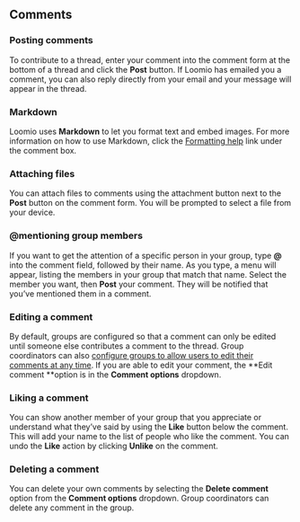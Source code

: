 ## Comments

### Posting comments

To contribute to a thread, enter your comment into the comment form at the bottom of a thread and click the **Post** button. If Loomio has emailed you a comment, you can also reply directly from your email and your message will appear in the thread.

### Markdown

Loomio uses **Markdown** to let you format text and embed images. For more information on how to use Markdown, click the [Formatting help](https://www.loomio.org/markdown) link under the comment box.

### Attaching files

You can attach files to comments using the attachment button next to the **Post** button on the comment form. You will be prompted to select a file from your device.

### @mentioning group members

If you want to get the attention of a specific person in your group, type **@** into the comment field, followed by their name. As you type, a menu will appear, listing the members in your group that match that name. Select the member you want, then **Post** your comment. They will be notified that you’ve mentioned them in a comment.

### Editing a comment

By default, groups are configured so that a comment can only be edited until someone else contributes a comment to the thread. Group coordinators can also [configure groups to allow users to edit their comments at any time](https://www.loomio.org/help#group-permissions). If you are able to edit your comment, the **Edit comment **option is in the **Comment options** dropdown.

 

### Liking a comment

You can show another member of your group that you appreciate or understand what they’ve said by using the **Like** button below the comment. This will add your name to the list of people who like the comment. You can undo the **Like** action by clicking **Unlike** on the comment.

### Deleting a comment

You can delete your own comments by selecting the **Delete comment** option from the **Comment options** dropdown. Group coordinators can delete any comment in the group.
